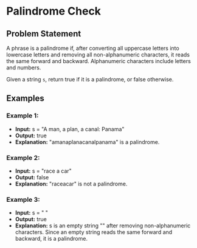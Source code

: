 # Palindrome Check

## Problem Statement

A phrase is a palindrome if, after converting all uppercase letters into lowercase letters and removing all non-alphanumeric characters, it reads the same forward and backward. Alphanumeric characters include letters and numbers.

Given a string `s`, return true if it is a palindrome, or false otherwise.

## Examples

### Example 1:
- **Input:** s = "A man, a plan, a canal: Panama"
- **Output:** true
- **Explanation:** "amanaplanacanalpanama" is a palindrome.

### Example 2:
- **Input:** s = "race a car"
- **Output:** false
- **Explanation:** "raceacar" is not a palindrome.

### Example 3:
- **Input:** s = " "
- **Output:** true
- **Explanation:** s is an empty string "" after removing non-alphanumeric characters. Since an empty string reads the same forward and backward, it is a palindrome.